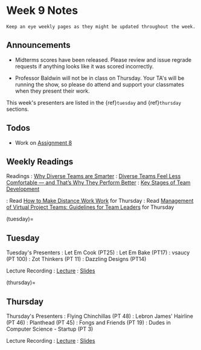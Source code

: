
# Week 9 Notes

```{note}
Keep an eye weekly pages as they might be updated throughout the week.
```
## Announcements

* Midterms scores have been released. Please review and issue regrade requests if anything looks like it was scored incorrectly.

* Professor Baldwin will not be in class on Thursday. Your TA's will be running the show, so please do attend and support your classmates when they present their work. 

This week's presenters are listed in the {ref}`tuesday` and {ref}`thursday` sections.

## Todos

* Work on [Assignment 8](a8.md) 

## Weekly Readings

Readings
: <a href="https://canvas.eee.uci.edu/courses/49168/files/folder/Readings?preview=20584733">Why Diverse Teams are Smarter</a> 
: <a href="https://canvas.eee.uci.edu/courses/49168/files/folder/Readings?preview=20584732">Diverse Teams Feel Less Comfortable — and That’s Why They Perform Better</a> 
: <a href="https://canvas.eee.uci.edu/courses/49168/files/folder/Readings?preview=20584734">Key Stages of Team Development</a> 

: Read <a href="../resources/Olson and Olson How to make distance work work.pdf">How to Make Distance Work Work</a> for Thursday
: Read <a href="../resources/Beranek et al. Management of Virtual Project Teams_ Guidelines for Team Leaders.pdf">Management of Virtual Project Teams: Guidelines for Team Leaders</a> for Thursday

(tuesday)=
## Tuesday

Tuesday's Presenters
: Let Em Cook (PT25)
: Let Em Bake (PT17)
: vsaucy (PT 100)
: Zot Thinkers (PT 11)
: Dazzling Designs (PT14)


Lecture Recording
: [Lecture]()
: [Slides]()


(thursday)=
## Thursday

Thursday's Presenters
: Flying Chinchillas (PT 48)
: Lebron James' Hairline (PT 46)
: Planthead (PT 45)
: Fongs and Friends (PT 19)
: Dudes in Computer Science - Startup (PT 3)

Lecture Recording
: [Lecture]()
: [Slides]()
